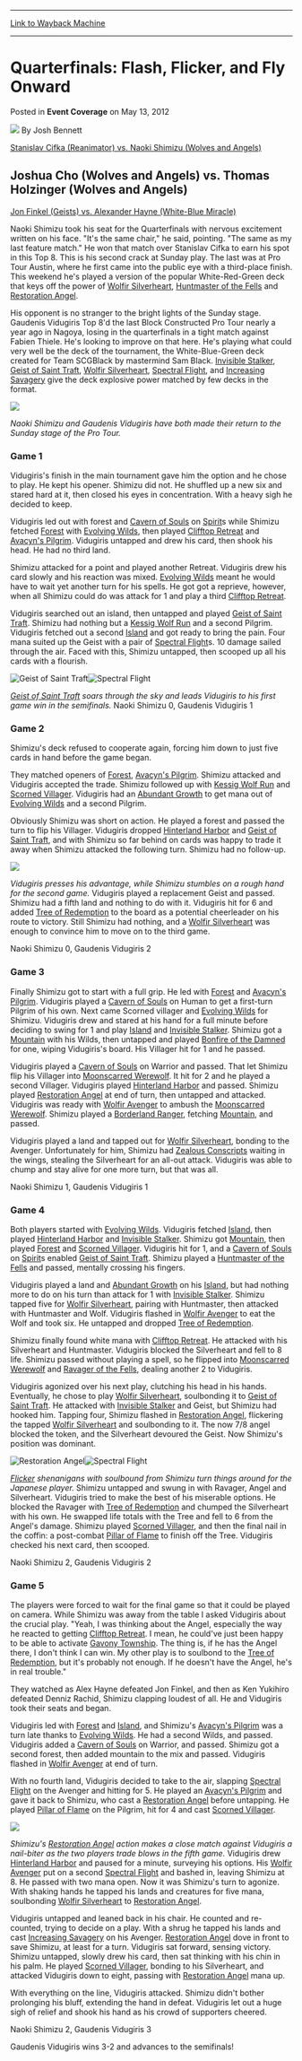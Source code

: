 
---
[Link to Wayback Machine](https://web.archive.org/web/20221005013842/https://magic.wizards.com/en/articles/archive/event-coverage/quarterfinals-flash-flicker-and-fly-onward-2012-05-13)

[_metadata_:author]:- "Josh Bennett"
[_metadata_:description]:- "Stanislav Cifka (Reanimator) vs. Naoki Shimizu (Wolves and Angels) Joshua Cho (Wolves and Angels) vs. Thomas Holzinger (Wolves and Angels) Jon Finkel (Geists) vs. Alexander Hayne (White-Blue Miracle) Naoki Shimizu took his seat for the Quarterfinals with nervous excitement written on his face. `It's the same chair,` he said, pointing. `The same as my last feature match.` He"
[_metadata_:generator]:- "Drupal 7 (http://drupal.org)"
[_metadata_:node]:- "501891"
[_metadata_:publish_date]:- "2012-05-13"
[_metadata_:source]:- "div-main-content"
[_metadata_:title]:- "Quarterfinals: Flash, Flicker, and Fly Onward"
[_metadata_:wayback_capture_timestamp]:- "2022-10-05 01:38:42"
[_metadata_:wayback_raw_url]:- "https://web.archive.org/web/20221005013842id_/https://magic.wizards.com/en/articles/archive/event-coverage/quarterfinals-flash-flicker-and-fly-onward-2012-05-13"
[_metadata_:wayback_url]:- "https://magic.wizards.com/en/articles/archive/event-coverage/quarterfinals-flash-flicker-and-fly-onward-2012-05-13"
---


Quarterfinals: Flash, Flicker, and Fly Onward
=============================================



 Posted in **Event Coverage**
 on May 13, 2012 






![](https://media.magic.wizards.com/styles/auth_small/public/images/person/authorpic_joshbennett.jpg)
By Josh Bennett












[Stanislav Cifka (Reanimator) vs. Naoki Shimizu (Wolves and Angels)](http://archive.wizards.com/Magic/Magazine/Article.aspx?x=mtg/daily/eventcoverage/ptavr12/fm16)


Joshua Cho (Wolves and Angels) vs. Thomas Holzinger (Wolves and Angels)
-----------------------------------------------------------------------


[Jon Finkel (Geists) vs. Alexander Hayne (White-Blue Miracle)](http://archive.wizards.com/Magic/Magazine/Article.aspx?x=mtg/daily/eventcoverage/ptavr12/qf2)


Naoki Shimizu took his seat for the Quarterfinals with nervous excitement written on his face. "It's the same chair," he said, pointing. "The same as my last feature match." He won that match over Stanislav Cifka to earn his spot in this Top 8. This is his second crack at Sunday play. The last was at Pro Tour Austin, where he first came into the public eye with a third-place finish. This weekend he's played a version of the popular White-Red-Green deck that keys off the power of [Wolfir Silverheart](https://gatherer.wizards.com/Pages/Card/Details.aspx?name=Wolfir+Silverheart), [Huntmaster of the Fells](https://gatherer.wizards.com/Pages/Card/Details.aspx?name=Huntmaster+of+the+Fells) and [Restoration Angel](https://gatherer.wizards.com/Pages/Card/Details.aspx?name=Restoration+Angel).


His opponent is no stranger to the bright lights of the Sunday stage. Gaudenis Vidugiris Top 8'd the last Block Constructed Pro Tour nearly a year ago in Nagoya, losing in the quarterfinals in a tight match against Fabien Thiele. He's looking to improve on that here. He's playing what could very well be the deck of the tournament, the White-Blue-Green deck created for Team SCGBlack by mastermind Sam Black. [Invisible Stalker](https://gatherer.wizards.com/Pages/Card/Details.aspx?name=Invisible+Stalker), [Geist of Saint Traft](https://gatherer.wizards.com/Pages/Card/Details.aspx?name=Geist+of+Saint+Traft), [Wolfir Silverheart](https://gatherer.wizards.com/Pages/Card/Details.aspx?name=Wolfir+Silverheart), [Spectral Flight](https://gatherer.wizards.com/Pages/Card/Details.aspx?name=Spectral+Flight), and [Increasing Savagery](https://gatherer.wizards.com/Pages/Card/Details.aspx?name=Increasing+Savagery) give the deck explosive power matched by few decks in the format.



![](https://media.magic.wizards.com/image_legacy_migration/mtg/images/daily/events/ptavr12/qf_shimizu_vs_vidugiris.jpg)

*Naoki Shimizu and Gaudenis Vidugiris have both made their return to the Sunday stage of the Pro Tour.*
### Game 1


Vidugiris's finish in the main tournament gave him the option and he chose to play. He kept his opener. Shimizu did not. He shuffled up a new six and stared hard at it, then closed his eyes in concentration. With a heavy sigh he decided to keep.


Vidugiris led out with forest and [Cavern of Souls](https://gatherer.wizards.com/Pages/Card/Details.aspx?name=Cavern+of+Souls) on [Spirit](https://gatherer.wizards.com/Pages/Card/Details.aspx?name=Spirit)s while Shimizu fetched [Forest](https://gatherer.wizards.com/Pages/Card/Details.aspx?name=Forest) with [Evolving Wilds](https://gatherer.wizards.com/Pages/Card/Details.aspx?name=Evolving+Wilds), then played [Clifftop Retreat](https://gatherer.wizards.com/Pages/Card/Details.aspx?name=Clifftop+Retreat) and [Avacyn's Pilgrim](https://gatherer.wizards.com/Pages/Card/Details.aspx?name=Avacyn%27s+Pilgrim). Vidugiris untapped and drew his card, then shook his head. He had no third land.


Shimizu attacked for a point and played another Retreat. Vidugiris drew his card slowly and his reaction was mixed. [Evolving Wilds](https://gatherer.wizards.com/Pages/Card/Details.aspx?name=Evolving+Wilds) meant he would have to wait yet another turn for his spells. He got got a reprieve, however, when all Shimizu could do was attack for 1 and play a third [Clifftop Retreat](https://gatherer.wizards.com/Pages/Card/Details.aspx?name=Clifftop+Retreat).


Vidugiris searched out an island, then untapped and played [Geist of Saint Traft](https://gatherer.wizards.com/Pages/Card/Details.aspx?name=Geist+of+Saint+Traft). Shimizu had nothing but a [Kessig Wolf Run](https://gatherer.wizards.com/Pages/Card/Details.aspx?name=Kessig+Wolf+Run) and a second Pilgrim. Vidugiris fetched out a second [Island](https://gatherer.wizards.com/Pages/Card/Details.aspx?name=Island) and got ready to bring the pain. Four mana suited up the Geist with a pair of [Spectral Flight](https://gatherer.wizards.com/Pages/Card/Details.aspx?name=Spectral+Flight)s. 10 damage sailed through the air. Faced with this, Shimizu untapped, then scooped up all his cards with a flourish.



![Geist of Saint Traft](http://gatherer.wizards.com/Handlers/Image.ashx?type=card&name=Geist+of+Saint+Traft)![Spectral Flight](http://gatherer.wizards.com/Handlers/Image.ashx?type=card&name=Spectral+Flight)

*[Geist of Saint Traft](https://gatherer.wizards.com/Pages/Card/Details.aspx?name=Geist+of+Saint+Traft) soars through the sky and leads Vidugiris to his first game win in the semifinals.* 
Naoki Shimizu 0, Gaudenis Vidugiris 1


### Game 2


Shimizu's deck refused to cooperate again, forcing him down to just five cards in hand before the game began.


They matched openers of [Forest](https://gatherer.wizards.com/Pages/Card/Details.aspx?name=Forest), [Avacyn's Pilgrim](https://gatherer.wizards.com/Pages/Card/Details.aspx?name=Avacyn%27s+Pilgrim). Shimizu attacked and Vidugiris accepted the trade. Shimizu followed up with [Kessig Wolf Run](https://gatherer.wizards.com/Pages/Card/Details.aspx?name=Kessig+Wolf+Run) and [Scorned Villager](https://gatherer.wizards.com/Pages/Card/Details.aspx?name=Scorned+Villager). Vidugiris had an [Abundant Growth](https://gatherer.wizards.com/Pages/Card/Details.aspx?name=Abundant+Growth) to get mana out of [Evolving Wilds](https://gatherer.wizards.com/Pages/Card/Details.aspx?name=Evolving+Wilds) and a second Pilgrim.


Obviously Shimizu was short on action. He played a forest and passed the turn to flip his Villager. Vidugiris dropped [Hinterland Harbor](https://gatherer.wizards.com/Pages/Card/Details.aspx?name=Hinterland+Harbor) and [Geist of Saint Traft](https://gatherer.wizards.com/Pages/Card/Details.aspx?name=Geist+of+Saint+Traft), and with Shimizu so far behind on cards was happy to trade it away when Shimizu attacked the following turn. Shimizu had no follow-up.



![](https://media.magic.wizards.com/image_legacy_migration/mtg/images/daily/events/ptavr12/qf_vidugiris.jpg)

*Vidugiris presses his advantage, while Shimizu stumbles on a rough hand for the second game.*
Vidugiris played a replacement Geist and passed. Shimizu had a fifth land and nothing to do with it. Vidugiris hit for 6 and added [Tree of Redemption](https://gatherer.wizards.com/Pages/Card/Details.aspx?name=Tree+of+Redemption) to the board as a potential cheerleader on his route to victory. Still Shimizu had nothing, and a [Wolfir Silverheart](https://gatherer.wizards.com/Pages/Card/Details.aspx?name=Wolfir+Silverheart) was enough to convince him to move on to the third game.


Naoki Shimizu 0, Gaudenis Vidugiris 2


### Game 3


Finally Shimizu got to start with a full grip. He led with [Forest](https://gatherer.wizards.com/Pages/Card/Details.aspx?name=Forest) and [Avacyn's Pilgrim](https://gatherer.wizards.com/Pages/Card/Details.aspx?name=Avacyn%27s+Pilgrim). Vidugiris played a [Cavern of Souls](https://gatherer.wizards.com/Pages/Card/Details.aspx?name=Cavern+of+Souls) on Human to get a first-turn Pilgrim of his own. Next came Scorned villager and [Evolving Wilds](https://gatherer.wizards.com/Pages/Card/Details.aspx?name=Evolving+Wilds) for Shimizu. Vidugiris drew and stared at his hand for a full minute before deciding to swing for 1 and play [Island](https://gatherer.wizards.com/Pages/Card/Details.aspx?name=Island) and [Invisible Stalker](https://gatherer.wizards.com/Pages/Card/Details.aspx?name=Invisible+Stalker). Shimizu got a [Mountain](https://gatherer.wizards.com/Pages/Card/Details.aspx?name=Mountain) with his Wilds, then untapped and played [Bonfire of the Damned](https://gatherer.wizards.com/Pages/Card/Details.aspx?name=Bonfire+of+the+Damned) for one, wiping Vidugiris's board. His Villager hit for 1 and he passed.


Vidugiris played a [Cavern of Souls](https://gatherer.wizards.com/Pages/Card/Details.aspx?name=Cavern+of+Souls) on Warrior and passed. That let Shimizu flip his Villager into [Moonscarred Werewolf](https://gatherer.wizards.com/Pages/Card/Details.aspx?name=Moonscarred+Werewolf). It hit for 2 and he played a second Villager. Vidugiris played [Hinterland Harbor](https://gatherer.wizards.com/Pages/Card/Details.aspx?name=Hinterland+Harbor) and passed. Shimizu played [Restoration Angel](https://gatherer.wizards.com/Pages/Card/Details.aspx?name=Restoration+Angel) at end of turn, then untapped and attacked. Vidugiris was ready with [Wolfir Avenger](https://gatherer.wizards.com/Pages/Card/Details.aspx?name=Wolfir+Avenger) to ambush the [Moonscarred Werewolf](https://gatherer.wizards.com/Pages/Card/Details.aspx?name=Moonscarred+Werewolf). Shimizu played a [Borderland Ranger](https://gatherer.wizards.com/Pages/Card/Details.aspx?name=Borderland+Ranger), fetching [Mountain](https://gatherer.wizards.com/Pages/Card/Details.aspx?name=Mountain), and passed.


Vidugiris played a land and tapped out for [Wolfir Silverheart](https://gatherer.wizards.com/Pages/Card/Details.aspx?name=Wolfir+Silverheart), bonding to the Avenger. Unfortunately for him, Shimizu had [Zealous Conscripts](https://gatherer.wizards.com/Pages/Card/Details.aspx?name=Zealous+Conscripts) waiting in the wings, stealing the Silverheart for an all-out attack. Vidugiris was able to chump and stay alive for one more turn, but that was all.


Naoki Shimizu 1, Gaudenis Vidugiris 1


### Game 4


Both players started with [Evolving Wilds](https://gatherer.wizards.com/Pages/Card/Details.aspx?name=Evolving+Wilds). Vidugiris fetched [Island](https://gatherer.wizards.com/Pages/Card/Details.aspx?name=Island), then played [Hinterland Harbor](https://gatherer.wizards.com/Pages/Card/Details.aspx?name=Hinterland+Harbor) and [Invisible Stalker](https://gatherer.wizards.com/Pages/Card/Details.aspx?name=Invisible+Stalker). Shimizu got [Mountain](https://gatherer.wizards.com/Pages/Card/Details.aspx?name=Mountain), then played [Forest](https://gatherer.wizards.com/Pages/Card/Details.aspx?name=Forest) and [Scorned Villager](https://gatherer.wizards.com/Pages/Card/Details.aspx?name=Scorned+Villager). Vidugiris hit for 1, and a [Cavern of Souls](https://gatherer.wizards.com/Pages/Card/Details.aspx?name=Cavern+of+Souls) on [Spirit](https://gatherer.wizards.com/Pages/Card/Details.aspx?name=Spirit)s enabled [Geist of Saint Traft](https://gatherer.wizards.com/Pages/Card/Details.aspx?name=Geist+of+Saint+Traft). Shimizu played a [Huntmaster of the Fells](https://gatherer.wizards.com/Pages/Card/Details.aspx?name=Huntmaster+of+the+Fells) and passed, mentally crossing his fingers.


Vidugiris played a land and [Abundant Growth](https://gatherer.wizards.com/Pages/Card/Details.aspx?name=Abundant+Growth) on his [Island](https://gatherer.wizards.com/Pages/Card/Details.aspx?name=Island), but had nothing more to do on his turn than attack for 1 with [Invisible Stalker](https://gatherer.wizards.com/Pages/Card/Details.aspx?name=Invisible+Stalker). Shimizu tapped five for [Wolfir Silverheart](https://gatherer.wizards.com/Pages/Card/Details.aspx?name=Wolfir+Silverheart), pairing with Huntmaster, then attacked with Huntmaster and Wolf. Vidugiris flashed in [Wolfir Avenger](https://gatherer.wizards.com/Pages/Card/Details.aspx?name=Wolfir+Avenger) to eat the Wolf and took six. He untapped and dropped [Tree of Redemption](https://gatherer.wizards.com/Pages/Card/Details.aspx?name=Tree+of+Redemption).


Shimizu finally found white mana with [Clifftop Retreat](https://gatherer.wizards.com/Pages/Card/Details.aspx?name=Clifftop+Retreat). He attacked with his Silverheart and Huntmaster. Vidugiris blocked the Silverheart and fell to 8 life. Shimizu passed without playing a spell, so he flipped into [Moonscarred Werewolf](https://gatherer.wizards.com/Pages/Card/Details.aspx?name=Moonscarred+Werewolf) and [Ravager of the Fells](https://gatherer.wizards.com/Pages/Card/Details.aspx?name=Ravager+of+the+Fells), dealing another 2 to Vidugiris.


Vidugiris agonized over his next play, clutching his head in his hands. Eventually, he chose to play [Wolfir Silverheart](https://gatherer.wizards.com/Pages/Card/Details.aspx?name=Wolfir+Silverheart), soulbonding it to [Geist of Saint Traft](https://gatherer.wizards.com/Pages/Card/Details.aspx?name=Geist+of+Saint+Traft). He attacked with [Invisible Stalker](https://gatherer.wizards.com/Pages/Card/Details.aspx?name=Invisible+Stalker) and Geist, but Shimizu had hooked him. Tapping four, Shimizu flashed in [Restoration Angel](https://gatherer.wizards.com/Pages/Card/Details.aspx?name=Restoration+Angel), flickering the tapped [Wolfir Silverheart](https://gatherer.wizards.com/Pages/Card/Details.aspx?name=Wolfir+Silverheart) and soulbonding to it. The now 7/8 angel blocked the token, and the Silverheart devoured the Geist. Now Shimizu's position was dominant.



![Restoration Angel](http://gatherer.wizards.com/Handlers/Image.ashx?type=card&name=Restoration+Angel)![Spectral Flight](http://gatherer.wizards.com/Handlers/Image.ashx?type=card&name=Spectral+Flight)

*[Flicker](https://gatherer.wizards.com/Pages/Card/Details.aspx?name=Flicker) shenanigans with soulbound from Shimizu turn things around for the Japanese player.* 
Shimizu untapped and swung in with Ravager, Angel and Silverheart. Vidugiris tried to make the best of his miserable options. He blocked the Ravager with [Tree of Redemption](https://gatherer.wizards.com/Pages/Card/Details.aspx?name=Tree+of+Redemption) and chumped the Silverheart with his own. He swapped life totals with the Tree and fell to 6 from the Angel's damage. Shimizu played [Scorned Villager](https://gatherer.wizards.com/Pages/Card/Details.aspx?name=Scorned+Villager), and then the final nail in the coffin: a post-combat [Pillar of Flame](https://gatherer.wizards.com/Pages/Card/Details.aspx?name=Pillar+of+Flame) to finish off the Tree. Vidugiris checked his next card, then scooped.


Naoki Shimizu 2, Gaudenis Vidugiris 2


### Game 5


The players were forced to wait for the final game so that it could be played on camera. While Shimizu was away from the table I asked Vidugiris about the crucial play. "Yeah, I was thinking about the Angel, especially the way he reacted to getting [Clifftop Retreat](https://gatherer.wizards.com/Pages/Card/Details.aspx?name=Clifftop+Retreat). I mean, he could've just been happy to be able to activate [Gavony Township](https://gatherer.wizards.com/Pages/Card/Details.aspx?name=Gavony+Township). The thing is, if he has the Angel there, I don't think I can win. My other play is to soulbond to the [Tree of Redemption](https://gatherer.wizards.com/Pages/Card/Details.aspx?name=Tree+of+Redemption), but it's probably not enough. If he doesn't have the Angel, he's in real trouble."


They watched as Alex Hayne defeated Jon Finkel, and then as Ken Yukihiro defeated Denniz Rachid, Shimizu clapping loudest of all. He and Vidugiris took their seats and began.


Vidugiris led with [Forest](https://gatherer.wizards.com/Pages/Card/Details.aspx?name=Forest) and [Island](https://gatherer.wizards.com/Pages/Card/Details.aspx?name=Island), and Shimizu's [Avacyn's Pilgrim](https://gatherer.wizards.com/Pages/Card/Details.aspx?name=Avacyn%27s+Pilgrim) was a turn late thanks to [Evolving Wilds](https://gatherer.wizards.com/Pages/Card/Details.aspx?name=Evolving+Wilds). He had a second Wilds, and passed. Vidugiris added a [Cavern of Souls](https://gatherer.wizards.com/Pages/Card/Details.aspx?name=Cavern+of+Souls) on Warrior, and passed. Shimizu got a second forest, then added mountain to the mix and passed. Vidugiris flashed in [Wolfir Avenger](https://gatherer.wizards.com/Pages/Card/Details.aspx?name=Wolfir+Avenger) at end of turn.


With no fourth land, Vidugiris decided to take to the air, slapping [Spectral Flight](https://gatherer.wizards.com/Pages/Card/Details.aspx?name=Spectral+Flight) on the Avenger and hitting for 5. He played an [Avacyn's Pilgrim](https://gatherer.wizards.com/Pages/Card/Details.aspx?name=Avacyn%27s+Pilgrim) and gave it back to Shimizu, who cast a [Restoration Angel](https://gatherer.wizards.com/Pages/Card/Details.aspx?name=Restoration+Angel) before untapping. He played [Pillar of Flame](https://gatherer.wizards.com/Pages/Card/Details.aspx?name=Pillar+of+Flame) on the Pilgrim, hit for 4 and cast [Scorned Villager](https://gatherer.wizards.com/Pages/Card/Details.aspx?name=Scorned+Villager).



![](https://media.magic.wizards.com/image_legacy_migration/mtg/images/daily/events/ptavr12/qf_shimizu.jpg)

*Shimizu's [Restoration Angel](https://gatherer.wizards.com/Pages/Card/Details.aspx?name=Restoration+Angel) action makes a close match against Vidugiris a nail-biter as the two players trade blows in the fifth game.* 
Vidugiris drew [Hinterland Harbor](https://gatherer.wizards.com/Pages/Card/Details.aspx?name=Hinterland+Harbor) and paused for a minute, surveying his options. His [Wolfir Avenger](https://gatherer.wizards.com/Pages/Card/Details.aspx?name=Wolfir+Avenger) put on a second [Spectral Flight](https://gatherer.wizards.com/Pages/Card/Details.aspx?name=Spectral+Flight) and bashed in, leaving Shimizu at 8. He passed with two mana open. Now it was Shimizu's turn to agonize. With shaking hands he tapped his lands and creatures for five mana, soulbonding [Wolfir Silverheart](https://gatherer.wizards.com/Pages/Card/Details.aspx?name=Wolfir+Silverheart) to [Restoration Angel](https://gatherer.wizards.com/Pages/Card/Details.aspx?name=Restoration+Angel).


Vidugiris untapped and leaned back in his chair. He counted and re-counted, trying to decide on a play. With a shrug he tapped his lands and cast [Increasing Savagery](https://gatherer.wizards.com/Pages/Card/Details.aspx?name=Increasing+Savagery) on his Avenger. [Restoration Angel](https://gatherer.wizards.com/Pages/Card/Details.aspx?name=Restoration+Angel) dove in front to save Shimizu, at least for a turn. Vidugiris sat forward, sensing victory. Shimizu untapped, slowly drew his card, then sat thinking with his chin in his palm. He played [Scorned Villager](https://gatherer.wizards.com/Pages/Card/Details.aspx?name=Scorned+Villager), bonding to his Silverheart, and attacked Vidugiris down to eight, passing with [Restoration Angel](https://gatherer.wizards.com/Pages/Card/Details.aspx?name=Restoration+Angel) mana up.


With everything on the line, Vidugiris attacked. Shimizu didn't bother prolonging his bluff, extending the hand in defeat. Vidugiris let out a huge sigh of relief and shook his hand as his crowd of supporters cheered.


Naoki Shimizu 2, Gaudenis Vidugiris 3


Gaudenis Vidugiris wins 3-2 and advances to the semifinals!








